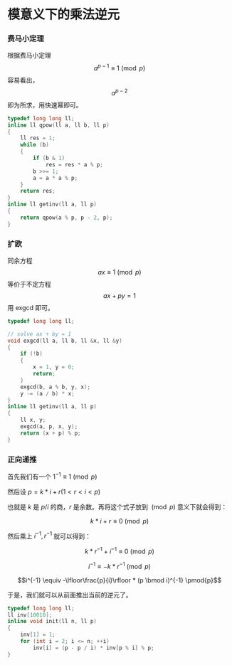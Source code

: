 # 模意义下的乘法逆元
### 费马小定理

根据费马小定理 $$a ^ {p - 1} \equiv 1 \pmod{p}$$
容易看出，$$a ^ {p - 2}$$ 即为所求，用快速幂即可。

```cpp
typedef long long ll;
inline ll qpow(ll a, ll b, ll p)
{
    ll res = 1;
    while (b)
    {
        if (b & 1)
            res = res * a % p;
        b >>= 1;
        a = a * a % p;
    }
    return res;
}
inline ll getinv(ll a, ll p)
{
    return qpow(a % p, p - 2, p);
}
```

### 扩欧

同余方程 $$ax \equiv 1 \pmod{p}$$ 等价于不定方程 $$ax + py = 1$$
用 exgcd 即可。

```cpp
typedef long long ll;

// solve ax + by = 1
void exgcd(ll a, ll b, ll &x, ll &y)
{
    if (!b)
    {
        x = 1, y = 0;
        return;
    }
    exgcd(b, a % b, y, x);
    y -= (a / b) * x;
}
inline ll getinv(ll a, ll p)
{
    ll x, y;
    exgcd(a, p, x, y);
    return (x + p) % p;
}
```

### 正向递推

首先我们有一个 $1^{-1} \equiv 1 \pmod{p}$

然后设 $p = k * i + r (1 < r < i < p)$

也就是 $k$ 是 $p / i$ 的商，$r$ 是余数。再将这个式子放到 $\pmod{p}$ 意义下就会得到：

$$k * i + r \equiv 0 \pmod{p}$$

然后乘上 $i^{-1},r^{-1}$ 就可以得到：

$$k * r^{-1} + i^{-1} \equiv 0 \pmod{p}$$

$$i^{-1} \equiv -k * r^{-1} \pmod{p}$$

$$i^{-1} \equiv -\lfloor\frac{p}{i}\rfloor * (p \bmod i)^{-1} \pmod{p}$$

于是，我们就可以从前面推出当前的逆元了。

```cpp
typedef long long ll;
ll inv[10010];
inline void init(ll n, ll p)
{
    inv[1] = 1;
    for (int i = 2; i <= n; ++i)
        inv[i] = (p - p / i) * inv[p % i] % p;
}
```
